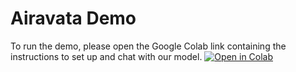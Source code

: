 # Airavata Demo
To run the demo, please open the Google Colab link containing the instructions to set up and chat with our model.
[![Open in Colab](https://colab.research.google.com/assets/colab-badge.svg)](https://colab.research.google.com/github/AI4Bharat/IndicInstruct/blob/main/demo/airavata_system.ipynb)
